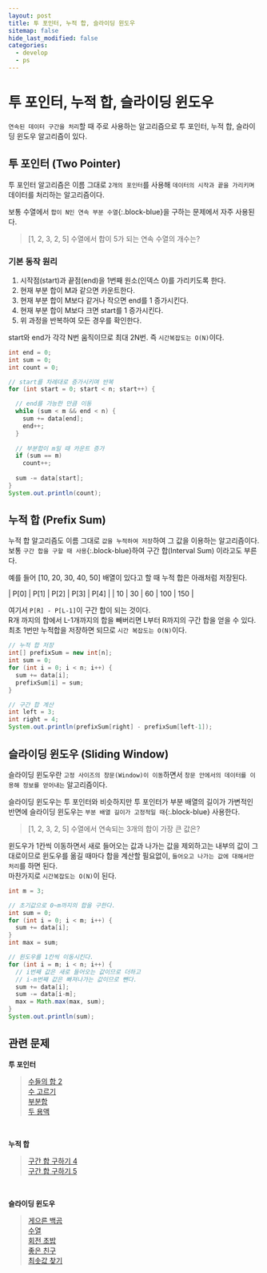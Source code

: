 ```yaml
---
layout: post
title: 투 포인터, 누적 합, 슬라이딩 윈도우
sitemap: false
hide_last_modified: false
categories:
  - develop
  - ps
---
```

# 투 포인터, 누적 합, 슬라이딩 윈도우

`연속된 데이터 구간을 처리`할 때 주로 사용하는 알고리즘으로 투 포인터, 누적 합, 슬라이딩 윈도우 알고리즘이 있다.

## 투 포인터 (Two Pointer)
투 포인터 알고리즘은 이름 그대로 `2개의 포인터`를 사용해 `데이터의 시작과 끝을 가리키며` 데이터를 처리하는 알고리즘이다.  

보통 수열에서 `합이 N인 연속 부분 수열`{:.block-blue}을 구하는 문제에서 자주 사용된다.
> [1, 2, 3, 2, 5] 수열에서 합이 5가 되는 연속 수열의 개수는?  

### 기본 동작 원리
1. 시작점(start)과 끝점(end)을 1번째 원소(인덱스 0)를 가리키도록 한다.
2. 현재 부분 합이 M과 같으면 카운트한다.
3. 현재 부분 합이 M보다 같거나 작으면 end를 1 증가시킨다.
4. 현재 부분 합이 M보다 크면 start를 1 증가시킨다.
5. 위 과정을 반복하여 모든 경우를 확인한다.

start와 end가 각각 N번 움직이므로 최대 2N번. 즉 `시간복잡도는 O(N)`이다.

```java
int end = 0;
int sum = 0;
int count = 0;

// start를 차례대로 증가시키며 반복
for (int start = 0; start < n; start++) {

  // end를 가능한 만큼 이동
  while (sum < m && end < n) {
    sum += data[end];
    end++;
  }
  
  // 부분합이 m일 때 카운트 증가
  if (sum == m)
    count++;
  
  sum -= data[start];
}
System.out.println(count);
```

## 누적 합 (Prefix Sum)
누적 합 알고리즘도 이름 그대로 `값을 누적하여 저장`하여 그 값을 이용하는 알고리즘이다.  
보통 `구간 합을 구할 때 사용`{:.block-blue}하여 구간 합(Interval Sum) 이라고도 부른다.  

예를 들어 [10, 20, 30, 40, 50] 배열이 있다고 할 때 누적 합은 아래처럼 저장된다.  

| P[0] | P[1] | P[2] | P[3] | P[4] |
| 10 | 30 | 60 | 100 | 150 |

여기서 `P[R] - P[L-1]`이 구간 합이 되는 것이다.  
R개 까지의 합에서 L-1개까지의 합을 빼버리면 L부터 R까지의 구간 합을 얻을 수 있다.  
최초 1번만 누적합을 저장하면 되므로 `시간 복잡도는 O(N)`이다.

```java
// 누적 합 저장
int[] prefixSum = new int[n];
int sum = 0;
for (int i = 0; i < n; i++) {
  sum += data[i];
  prefixSum[i] = sum;
}

// 구간 합 계산
int left = 3;
int right = 4;
System.out.println(prefixSum[right] - prefixSum[left-1]);
```

## 슬라이딩 윈도우 (Sliding Window)
슬라이딩 윈도우란 `고정 사이즈의 창문(Window)이 이동`하면서 `창문 안에서의 데이터를 이용해 정보를 얻어내는` 알고리즘이다.  

슬라이딩 윈도우는 투 포인터와 비슷하지만 투 포인터가 부분 배열의 길이가 가변적인 반면에 슬라이딩 윈도우는 `부분 배열 길이가 고정적일 때`{:.block-blue} 사용한다.  

> [1, 2, 3, 2, 5] 수열에서 연속되는 3개의 합이 가장 큰 값은?

윈도우가 1칸씩 이동하면서 새로 들어오는 값과 나가는 값을 제외하고는 내부의 값이 그대로이므로 윈도우를 옮길 때마다 합을 계산할 필요없이, `들어오고 나가는 값에 대해서만 처리`를 하면 된다.  
마찬가지로 `시간복잡도는 O(N)`이 된다.

```java
int m = 3;

// 초기값으로 0~m까지의 합을 구한다.
int sum = 0;
for (int i = 0; i < m; i++) {
  sum += data[i];
}
int max = sum;

// 윈도우를 1칸씩 이동시킨다.
for (int i = m; i < n; i++) {
  // i번째 값은 새로 들어오는 값이므로 더하고
  // i-m번째 값은 빠져나가는 값이므로 뺀다.
  sum += data[i];
  sum -= data[i-m];
  max = Math.max(max, sum);
}
System.out.println(sum);
```

## 관련 문제
**투 포인터**   
> [수들의 합 2](https://www.acmicpc.net/problem/2003)  
[수 고르기](https://www.acmicpc.net/problem/2230)  
[부분합](https://www.acmicpc.net/problem/1806)  
[두 용액](https://www.acmicpc.net/problem/2470)  

<br>

**누적 합**  
>[구간 합 구하기 4](https://www.acmicpc.net/problem/11659)  
[구간 합 구하기 5](https://www.acmicpc.net/problem/11660)  

<br>

**슬라이딩 윈도우**  
> [게으른 백곰](https://www.acmicpc.net/problem/10025)  
[수열](https://www.acmicpc.net/problem/2559)  
[회전 초밥](https://www.acmicpc.net/problem/15961)  
[좋은 친구](https://www.acmicpc.net/problem/3078)  
[최솟값 찾기](https://www.acmicpc.net/problem/11003)  